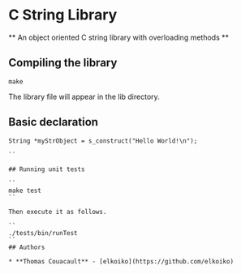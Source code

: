 # C String Library

** An object oriented C string library with overloading methods **

## Compiling the library

``
make
``

The library file will appear in the lib directory.

## Basic declaration

```
String *myStrObject = s_construct("Hello World!\n");

``

## Running unit tests

``
make test
``

Then execute it as follows.

``
./tests/bin/runTest
``
## Authors

* **Thomas Couacault** - [elkoiko](https://github.com/elkoiko)
